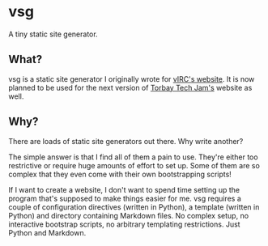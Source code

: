 # vsg

A tiny static site generator.

## What?

vsg is a static site generator I originally wrote for
[vIRC's website][virc-site]. It is now planned to be used for the next
version of [Torbay Tech Jam's][ttj] website as well.

## Why?

There are loads of static site generators out there. Why write another?

The simple answer is that I find all of them a pain to use. They're
either too restrictive or require huge amounts of effort to set up. Some
of them are so complex that they even come with their own bootstrapping
scripts!

If I want to create a website, I don't want to spend time setting up the
program that's supposed to make things easier for me. vsg requires a
couple of configuration directives (written in Python), a template
(written in Python) and directory containing Markdown files. No complex
setup, no interactive bootstrap scripts, no arbitrary templating
restrictions. Just Python and Markdown.

[virc-site]: https://www.virc.org.uk/
[ttj]: https://torbaytechjam.org.uk/

